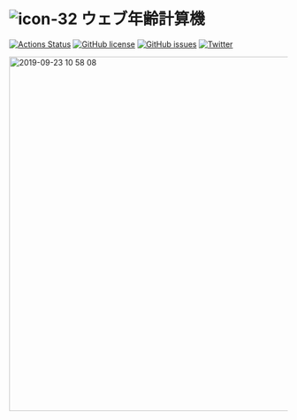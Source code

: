 # ![icon-32](https://user-images.githubusercontent.com/52094761/66297641-064bb080-e92b-11e9-883f-12a6d10ac128.png) ウェブ年齢計算機

[![Actions Status](https://github.com/sprout2000/nenrei/workflows/github%20deploy/badge.svg)](https://github.com/{owner}/{repo}/actions)
[![GitHub license](https://img.shields.io/github/license/sprout2000/nenrei)](https://github.com/sprout2000/nenrei/blob/master/LICENSE.txt)
[![GitHub issues](https://img.shields.io/github/issues/sprout2000/nenrei)](https://github.com/sprout2000/nenrei/issues)
[![Twitter](https://img.shields.io/twitter/url/https/github.com/sprout2000/nenrei?style=social)](https://twitter.com/intent/tweet?text=Wow:&url=https%3A%2F%2Fgithub.com%2Fsprout2000%2Fnenrei)

<img width="640" alt="2019-09-23 10 58 08" src="https://user-images.githubusercontent.com/52094761/65398256-1de64d80-ddf1-11e9-8226-aac952c502fe.png">
